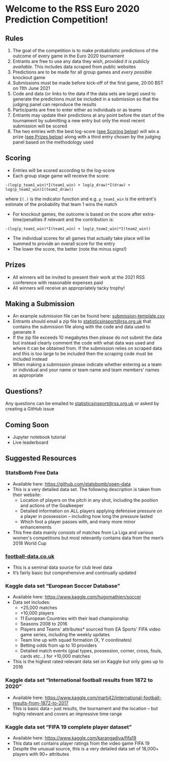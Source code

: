 # Welcome to the RSS Euro 2020 Prediction Competition!

## Rules

1. The goal of the competition is to make probabilistic predictions of the outcome of every game in the Euro 2020 tournament
2. Entrants are free to use any data they wish, _provided it is publicly available_. This includes data scraped from public websites
3. Predictions are to be made for all group games and _every possible_ knockout game
4. Submissions must be made before kick-off of the first game, 20:00 BST on 11th June 2021
5. Code and data (or links to the data if the data sets are large) used to generate the predictions must be included in a submission so that the judging panel can reproduce the results
6. Participants are free to enter either as individuals or as teams
7. Entrants may update their predictions at any point before the start of the tournament by submitting a new entry but only the most recent submission will be scored
8. The two entries with the best log-score ([see Scoring below](#scoring)) will win a prize ([see Prizes below](#prizes)) along with a third entry chosen by the judging panel based on the methodology used

## Scoring

* Entries will be scored according to the log-score
* Each group stage game will receive the score:
```
-(log(p_team1_win)*I(team1_win) + log(p_draw)*I(draw) + log(p_team2_win)I(team2_draw))
```
where  `I(.)` is the indicator function and e.g. `p_team1_win` is the entrant's estimate of the probability that team 1 wins the match
* For knockout games, the outcome is based on the score after extra-time/penalties if relevant and the contribution is:
```
-(log(p_team1_win)*I(team1_win) + log(p_team2_win)*I(team2_win))
```
* The individual scores for all games that actually take place will be summed to provide an overall score for the entry
* The lower the score, the better (note the minus signs!)

## Prizes

* All winners will be invited to present their work at the 2021 RSS conference with reasonable expenses paid
* All winners will receive an appropriately tacky trophy!

## Making a Submission

* An example submission file can be found here: [submission-template.csv](submission-template.csv)
* Entrants should email a zip file to statisticsinsport@rss.org.uk that contains the submission file along with the code and data used to generate it
* If the zip file exceeds 10 megabytes then please do not submit the data but instead clearly comment the code with what data was used and where it can be obtained from. If the submission relies on scraped data and this is too large to be included then the scraping code must be included instead
* When making a submission please indicate whether entering as a team or individual and your name or team name and team members' names as appropriate

## Questions?

Any questions can be emailed to statisticsinsport@rss.org.uk or asked by creating a GitHub issue

## Coming Soon

* Jupyter notebook tutorial
* Live leaderboard

## Suggested Resources

### StatsBomb Free Data

* Available here: https://github.com/statsbomb/open-data
* This is a very detailed data set. The following description is taken from their website:
  * Location of players on the pitch in any shot, including the position and actions of the Goalkeeper 
  * Detailed information on ALL players applying defensive pressure on a player in possession – including how long the pressure lasted 
  * Which foot a player passes with, and many more minor enhancements 
* This free data mainly consists of matches from La Liga and various women's competitions but most relevantly contains data from the men’s 2018 World Cup

### [football-data.co.uk](football-data.co.uk)

* This is a seminal data source for club level data
* It’s fairly basic but comprehensive and continually updated

### Kaggle data set “European Soccer Database”

* Available here: https://www.kaggle.com/hugomathien/soccer
* Data set includes:
  * +25,000 matches
  * +10,000 players 
  * 11 European Countries with their lead championship 
  * Seasons 2008 to 2016 
  * Players and Teams' attributes* sourced from EA Sports' FIFA video game series, including the weekly updates 
  * Team line up with squad formation (X, Y coordinates) 
  * Betting odds from up to 10 providers 
  * Detailed match events (goal types, possession, corner, cross, fouls, cards etc…) for +10,000 matches 
* This is the highest rated relevant data set on Kaggle but only goes up to 2016

### Kaggle data set “International football results from 1872 to 2020”

* Available here: https://www.kaggle.com/martj42/international-football-results-from-1872-to-2017
* This is basic data – just results, the tournament and the location – but highly relevant and covers an impressive time range

### Kaggle data set “FIFA 19 complete player dataset”

* Available here: https://www.kaggle.com/karangadiya/fifa19
* This data set contains player ratings from the video game FIFA 19
* Despite the unusual source, this is a very detailed data set of 18,000+ players with 90+ attributes
